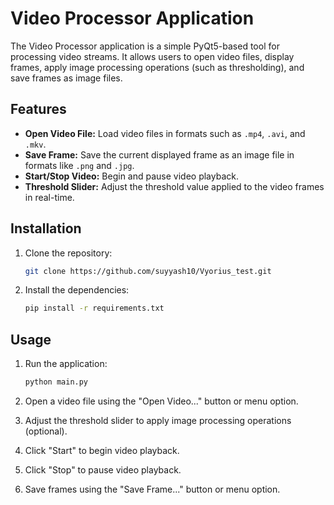 # Video Processor Application

The Video Processor application is a simple PyQt5-based tool for processing video streams. It allows users to open video files, display frames, apply image processing operations (such as thresholding), and save frames as image files.

## Features

- **Open Video File:** Load video files in formats such as `.mp4`, `.avi`, and `.mkv`.
- **Save Frame:** Save the current displayed frame as an image file in formats like `.png` and `.jpg`.
- **Start/Stop Video:** Begin and pause video playback.
- **Threshold Slider:** Adjust the threshold value applied to the video frames in real-time.

## Installation

1. Clone the repository:

    ```bash
    git clone https://github.com/suyyash10/Vyorius_test.git
    ```

2. Install the dependencies:

    ```bash
    pip install -r requirements.txt
    ```

## Usage

1. Run the application:

    ```bash
    python main.py
    ```

2. Open a video file using the "Open Video..." button or menu option.
3. Adjust the threshold slider to apply image processing operations (optional).
4. Click "Start" to begin video playback.
5. Click "Stop" to pause video playback.
6. Save frames using the "Save Frame..." button or menu option.
